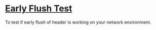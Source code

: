 [Early Flush Test](https://earlyflush.herokuapp.com/)
============

To test if early flush of header is working on your network environment.

